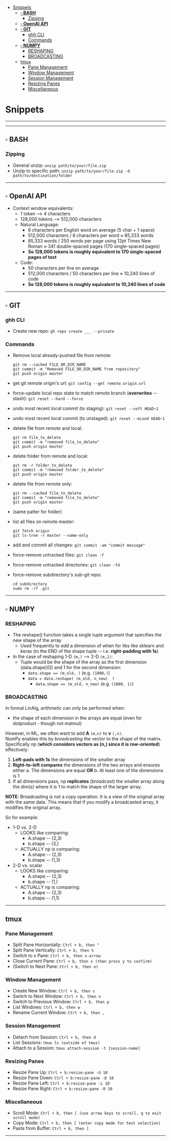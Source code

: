 - [Snippets](#snippets)
  - [▫️ **BASH**](#️-bash)
    - [Zipping](#zipping)
  - [▫️ **OpenAI API**](#️-openai-api)
  - [▫️ **GIT**](#️-git)
    - [ghh CLI](#ghh-cli)
    - [Commands](#commands)
  - [▫️ **NUMPY**](#️-numpy)
    - [RESHAPING](#reshaping)
    - [BROADCASTING](#broadcasting)
  - [tmux](#tmux)
    - [Pane Management](#pane-management)
    - [Window Management](#window-management)
    - [Session Management](#session-management)
    - [Resizing Panes](#resizing-panes)
    - [Miscellaneous](#miscellaneous)

# Snippets

---
---

## ▫️ **BASH**

### Zipping

* General unzip: `unzip path/to/your/file.zip`
* Unzip to specific path: `unzip path/to/your/file.zip -d path/to/destination/folder`

---

## ▫️ **OpenAI API**

* Context window equivalents:
  * 1 token --> 4 characters
  * 128,000 tokens --> 512,000 characters
  * Natural Language:
    * 6 characters per English word on average (5 char + 1 space)
    * 512,000 characters / 6 characters per word ≈ 85,333 words
    * 85,333 words / 250 words per page using 12pt Times New Roman ≈ 341 double-spaced pages (170 single-spaced pages)
    * **So 128,000 tokens is roughly equivalent to 170 single-spaced pages of text**
  * Code:
    * 50 characters per line on average
    * 512,000 characters / 50 characters per line ≈ 10,240 lines of code
    * **So 128,000 tokens is roughly equivalent to 10,240 lines of code**

---

## ▫️ **GIT**

### ghh CLI

* Create new repo: `gh repo create ___ --private`

### Commands

* Remove local already-pushed file from remote:

  ```git
  git rm --cached FILE_OR_DIR_NAME
  git commit -m "Removed FILE_OR_DIR_NAME from repository"
  git push origin master
  ```

* get git remote origin's url: `git config --get remote.origin.url`
* force-update local repo state to match remote branch (**overwrites** -- stash): `git reset --hard --force`
* undo most recent _local_ commit (to staging): `git reset --soft HEAD~1`
* undo most recent _local_ commit (to unstaged): `git reset --mixed HEAD~1`
* delete file from remote and local:

  ```git
  git rm file_to_delete
  git commit -m "removed file_to_delete"
  git push origin master
  ```

* delete folder from remote and local:

  ```git
  git rm -r folder_to_delete
  git commit -m "removed folder_to_delete"
  git push origin master
  ```

* delete file from remote only:

  ```git
  git rm --cached file_to_delete
  git commit -m "removed file_to_delete"
  git push origin master
  ```

* (same patter for folder)
* list all files on remote master:
  
  ```git
  git fetch origin
  git ls-tree -r master --name-only
  ```

* add and commit all changes: `git commit -am "commit message"`
* force-remove untracked files: `git clean -f`
* force-remove untracked directories: `git clean -fd`
* force-remove subdirectory's sub-git repo:
  
  ```git
  cd subdirectory
  sudo rm -rf .git
  ```

---

## ▫️ **NUMPY**

### RESHAPING

* The reshape() function takes a single tuple argument that specifies the new shape of the array
  * Used frequently to _add_ a dimension of when for libs like sklearn and keras (to the END of the shape tuple -- i.e. **right-padding with 1s**)
* In the case of reshaping 1-D `(m,)` --> 2-D `(m,1)`:
  * Tuple would be the shape of the array as the first dimension (data.shape[0]) and 1 for the second dimension:
    * `data.shape == (m_old, )` (e.g. `(1000,)`)
    * `data = data.reshape( (m_old, n_new)  )`
      * `data.shape == (m_old, n_new)` (e.g. `(1000, 1)`)

### BROADCASTING

In formal LinAlg, arithmetic can only be performed when:  

* the shape of each dimension in the arrays are equal (even for dotproduct - though not matmul)
  
However, in ML, we often want to add **A** `(m,n)` to **v** `(,n)`.  
NumPy enables this by _broadcasting_ the vector to the shape of the matrix.  
Specifically np (**which considers vectors as (n,) since it is row-oriented**) effectively:

1. **Left-pads with 1s** the dimensions of the smaller array
2. **Right-to-left compares** the dimensions of the two arrays and ensures either
  a. The dimensions are equal **OR**
  b. At least one of the dimensions is 1
3. If all dimensions pass, np **replicates** (_broadcast_) the smaller array along the dim(s) where it is 1 to match the shape of the larger array.

**NOTE**: Broadcasting is not a copy operation. It is a view of the original array with the same data. This means that if you modify a broadcasted array, it modifies the original array.  

So for example:  

* 1-D vs. 2-D
  * LOOKS like comparing:  
    * A.shape -- (2,3)  
    * b.shape -- (3,)  
  * ACTUALLY np is comparing:  
    * A.shape -- (2,3)  
    * b.shape -- (1,3)  
* 2-D vs. scalar  
  * LOOKS like comparing:  
    * A.shape -- (2,3)  
    * b.shape -- (1,)  
  * ACTUALLY np is comparing:  
    * A.shape -- (2,3)  
    * b.shape -- (1,1)

---

## tmux

### Pane Management

* Split Pane Horizontally: `Ctrl + b, then "`
* Split Pane Vertically: `Ctrl + b, then %`
* Switch to x Pane: `Ctrl + b, then x-arrow`
* Close Current Pane: `Ctrl + b, then x (then press y to confirm)`
* (Switch to Next Pane: `Ctrl + b, then o)`

### Window Management

* Create New Window: `Ctrl + b, then c`
* Switch to Next Window: `Ctrl + b, then n`
* Switch to Previous Window: `Ctrl + b, then p`
* List Windows: `Ctrl + b, then w`
* Rename Current Window: `Ctrl + b, then ,`

### Session Management

* Detach from Session: `Ctrl + b, then d`
* List Sessions: `tmux ls (outside of tmux)`
* Attach to a Session: `tmux attach-session -t [session-name]`

### Resizing Panes

* Resize Pane Up: `Ctrl + b:resize-pane -U 10`
* Resize Pane Down: `Ctrl + b:resize-pane -D 10`
* Resize Pane Left: `Ctrl + b:resize-pane -L 10`
* Resize Pane Right: `Ctrl + b:resize-pane -R 10`

### Miscellaneous

* Scroll Mode: `Ctrl + b, then [ (use arrow keys to scroll, q to exit scroll mode)`
* Copy Mode: `Ctrl + b, then [ (enter copy mode for text selection)`
* Paste from Buffer: `Ctrl + b, then ]`

---
